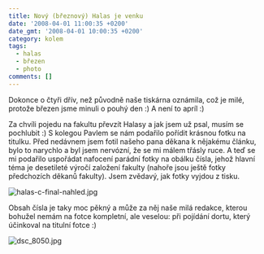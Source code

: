 ```yaml
---
title: Nový (březnový) Halas je venku
date: '2008-04-01 11:00:35 +0200'
date_gmt: '2008-04-01 10:00:35 +0200'
category: kolem
tags:
  - halas
  - březen
  - photo
comments: []
---
```

<p>Dokonce o čtyři dřív, než původně naše tiskárna oznámila, což je milé, protože březen jsme minuli o pouhý den :) A není to apríl :)</p>
<p>Za chvíli pojedu na fakultu převzít Halasy a jak jsem už psal, musím se pochlubit :) S kolegou Pavlem se nám podařilo pořídit krásnou fotku na titulku. Před nedávnem jsem fotil našeho pana děkana k nějakému článku, bylo to narychlo a byl jsem nervózní, že se mi málem třásly ruce. A teď se mi podařilo uspořádat nafocení parádní fotky na obálku čísla, jehož hlavní téma je desetileté výročí založení fakulty (nahoře jsou ještě fotky předchozích děkanů fakulty). Jsem zvědavý, jak fotky vyjdou z tisku.</p>
<p><img src='/assets/migrated/wp-uploads/2008/04/halas-c-final-nahled.jpg' alt='halas-c-final-nahled.jpg' /></p>
<p>Obsah čísla je taky moc pěkný a může za něj naše milá redakce, kterou bohužel nemám na fotce kompletní, ale veselou: při pojídání dortu, který účinkoval na titulní fotce :)</p>
<p><img src='/assets/migrated/wp-uploads/2008/04/dsc_8050.jpg' alt='dsc_8050.jpg' /></p>
